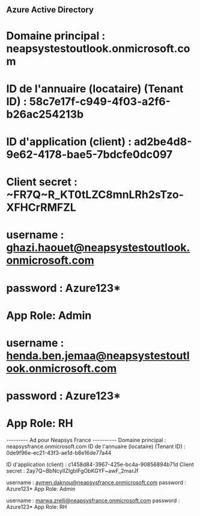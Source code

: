 Azure Active Directory
-----------------------

# Domaine principal			 			  : neapsystestoutlook.onmicrosoft.com
# ID de l'annuaire (locataire) (Tenant ID)  : 58c7e17f-c949-4f03-a2f6-b26ac254213b

# ID d'application (client) 	 			  : ad2be4d8-9e62-4178-bae5-7bdcfe0dc097
# Client secret 							  : ~FR7Q~R_KT0tLZC8mnLRh2sTzo-XFHCrRMFZL

# username : ghazi.haouet@neapsystestoutlook.onmicrosoft.com
# password : Azure123*
# App Role: Admin

# username : henda.ben.jemaa@neapsystestoutlook.onmicrosoft.com
# password : Azure123*
# App Role: RH

--------- Ad pour Neapsys France ----------
Domaine principal			 			  : neapsysfrance.onmicrosoft.com
ID de l'annuaire (locataire) (Tenant ID)  : 0de9f96e-ec21-43f3-ae1d-b8e16de77a44

ID d'application (client) 	 			  : c1458d84-3967-425e-bc4a-90856894b71d
Client secret 							  : 2ay7Q~BbNcyIIZIgbIFgObKGYF~awF_2marJf

username : aymen.daknou@neapsysfrance.onmicrosoft.com
password : Azure123*
App Role: Admin

username : marwa.zrelli@neapsysfrance.onmicrosoft.com
password : Azure123*
App Role: RH
